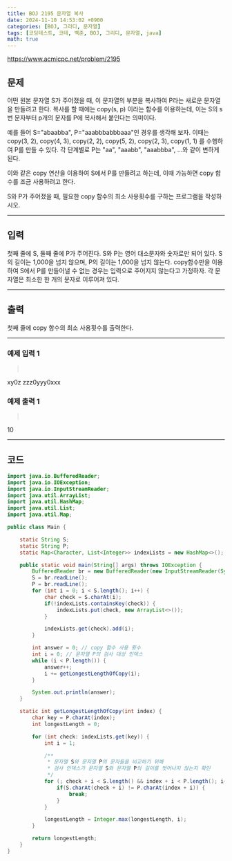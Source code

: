 ```yaml
---
title: BOJ 2195 문자열 복사
date: 2024-11-10 14:53:02 +0900
categories: [BOJ, 그리디, 문자열]
tags: [코딩테스트, 코테, 백준, BOJ, 그리디, 문자열, java]
math: true
---
```


<https://www.acmicpc.net/problem/2195>

## 문제
어떤 원본 문자열 S가 주어졌을 때, 이 문자열의 부분을 복사하여 P라는 새로운 문자열을 만들려고 한다. 복사를 할 때에는 copy(s, p) 이라는 함수를 이용하는데, 이는 S의 s번 문자부터 p개의 문자를 P에 복사해서 붙인다는 의미이다.

예를 들어 S="abaabba", P="aaabbbabbbaaa"인 경우를 생각해 보자. 이때는 copy(3, 2), copy(4, 3), copy(2, 2), copy(5, 2), copy(2, 3), copy(1, 1) 를 수행하여 P를 만들 수 있다. 각 단계별로 P는 "aa", "aaabb", "aaabbba", …와 같이 변하게 된다.

이와 같은 copy 연산을 이용하여 S에서 P를 만들려고 하는데, 이때 가능하면 copy 함수를 조금 사용하려고 한다.

S와 P가 주어졌을 때, 필요한 copy 함수의 최소 사용횟수를 구하는 프로그램을 작성하시오.

---
## 입력
첫째 줄에 S, 둘째 줄에 P가 주어진다. S와 P는 영어 대소문자와 숫자로만 되어 있다. S의 길이는 1,000을 넘지 않으며, P의 길이는 1,000을 넘지 않는다. copy함수만을 이용하여 S에서 P를 만들어낼 수 없는 경우는 입력으로 주어지지 않는다고 가정하자. 각 문자열은 최소한 한 개의 문자로 이루어져 있다.

---
## 출력
첫째 줄에 copy 함수의 최소 사용횟수를 출력한다.

---
### 예제 입력 1
> <pre>
xy0z
zzz0yyy0xxx
> </pre>

### 예제 출력 1
> <pre>
10
> </pre>

---
## 코드

```java
import java.io.BufferedReader;
import java.io.IOException;
import java.io.InputStreamReader;
import java.util.ArrayList;
import java.util.HashMap;
import java.util.List;
import java.util.Map;

public class Main {

    static String S;
    static String P;
    static Map<Character, List<Integer>> indexLists = new HashMap<>();

    public static void main(String[] args) throws IOException {
        BufferedReader br = new BufferedReader(new InputStreamReader(System.in));
        S = br.readLine();
        P = br.readLine();
        for (int i = 0; i < S.length(); i++) {
            char check = S.charAt(i);
            if(!indexLists.containsKey(check)) {
                indexLists.put(check, new ArrayList<>());
            }

            indexLists.get(check).add(i);
        }

        int answer = 0; // copy 함수 사용 횟수
        int i = 0; // 문자열 P의 검사 대상 인덱스
        while (i < P.length()) {
            answer++;
            i += getLongestLengthOfCopy(i);
        }

        System.out.println(answer);
    }

    static int getLongestLengthOfCopy(int index) {
        char key = P.charAt(index);
        int longestLength = 0;

        for (int check: indexLists.get(key)) {
            int i = 1;

            /**
             * 문자열 S와 문자열 P의 문자들을 비교하기 위해
             * 검사 인덱스가 문자열 S와 문자열 P의 길이를 벗어나지 않는지 확인
             */
            for (; check + i < S.length() && index + i < P.length(); i++) {
                if(S.charAt(check + i) != P.charAt(index + i)) {
                    break;
                }
            }

            longestLength = Integer.max(longestLength, i);
        }

        return longestLength;
    }
}
```

